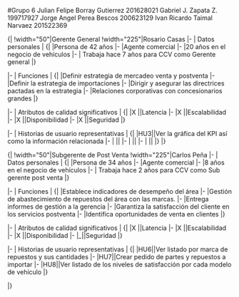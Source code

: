 #Grupo 6
Julian Felipe Borray Gutierrez 201628021
Gabriel J. Zapata Z. 199717927
Jorge Angel Perea Bescos 200623129
Ivan Ricardo Taimal Narvaez 201522369


{| 
!width="50"|Gerente General
!width="225"|Rosario Casas
|-
| Datos personales 
|
{|
|Persona de 42 años
|-
|Agente comercial
|-
|20 años en el negocio de vehículos
|-
| Trabaja hace 7 años para CCV como Gerente general
|}

|-
| Funciones 
|
{|
|Definir estrategia de mercadeo venta y postventa
|-
|Definir la estrategia de importaciones
|-
|Dirigir y asegurar las directrices pactadas en la estrategia
|-
|Relaciones corporativas con concesionarios grandes
|}

|-
| Atributos de calidad significativos
|
{|
|X ||Latencia
|-
|X ||Escalabilidad
|-
|X ||Disponibilidad
|-
|X ||Seguridad
|}

|-
| Historias de usuario representativas
|
{|
|HU3||Ver la gráfica del KPI así como la información relacionada
|-
| || 
|-
| || 
|-
| || 
|}
|}

          

{| 
!width="50"|Subgerente de Post Venta
!width="225"|Carlos Peña
|-
| Datos personales 
|
{|
|Persona de 34 años
|-
|Agente comercial
|-
|8 años en el negocio de vehículos
|-
| Trabaja hace 2 años para CCV como Sub gerente post venta
|}

|-
| Funciones 
|
{|
|Establece indicadores de desempeño del área
|-
|Gestión de abastecimiento de repuestos del área con las marcas.
|-
|Entrega informes de gestión a la gerencia
|-
|Garantiza la satisfacción del cliente en los servicios postventa
|-
|Identifica oportunidades de venta en clientes
|}

|-
| Atributos de calidad significativos
|
{|
|X ||Latencia
|-
|X ||Escalabilidad
|-
|X ||Disponibilidad
|-
|_||Seguridad
|}

|-
| Historias de usuario representativas
|
{|
|HU6||Ver listado por marca de repuestos y sus cantidades
|-
|HU7||Crear pedido  de partes y repuestos a importar 
|-
|HU8||Ver listado de los niveles de satisfacción por cada modelo de vehículo 
|}

|}